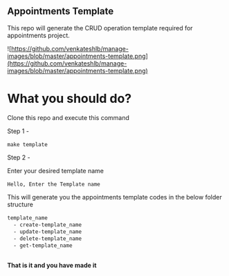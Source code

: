 ## Appointments Template

This repo will generate the CRUD operation template required for appointments project.

![https://github.com/venkateshlb/manage-images/blob/master/appointments-template.png](https://github.com/venkateshlb/manage-images/blob/master/appointments-template.png)
# What you should do?

Clone this repo and execute this command

Step 1 - 

```shell 
make template
```

Step 2 -

Enter your desired template name

``` shell
Hello, Enter the Template name
```

This will generate you the appointments template codes in the below folder structure

```
template_name
  - create-template_name
  - update-template_name
  - delete-template_name
  - get-template_name
  
```

**That is it and you have made it**
